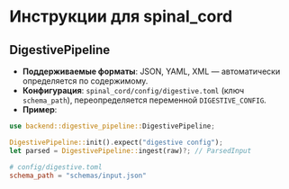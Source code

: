 <!-- neira:meta
id: NEI-20270223-spinal-digestive-doc
intent: docs
summary: Добавлен раздел DigestivePipeline с форматами, конфигурацией и примерами.
-->

# Инструкции для spinal_cord

## DigestivePipeline

- **Поддерживаемые форматы**: JSON, YAML, XML — автоматически определяется по содержимому.
- **Конфигурация**: `spinal_cord/config/digestive.toml` (ключ `schema_path`), переопределяется переменной `DIGESTIVE_CONFIG`.
- **Пример**:

```rust
use backend::digestive_pipeline::DigestivePipeline;

DigestivePipeline::init().expect("digestive config");
let parsed = DigestivePipeline::ingest(raw)?; // ParsedInput
```

```toml
# config/digestive.toml
schema_path = "schemas/input.json"
```
